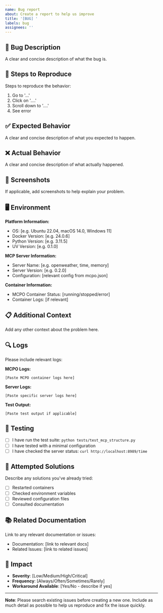 ```yaml
---
name: Bug report
about: Create a report to help us improve
title: '[BUG] '
labels: bug
assignees: ''
---
```


## 🐛 Bug Description
A clear and concise description of what the bug is.

## 🔄 Steps to Reproduce
Steps to reproduce the behavior:
1. Go to '...'
2. Click on '....'
3. Scroll down to '....'
4. See error

## ✅ Expected Behavior
A clear and concise description of what you expected to happen.

## ❌ Actual Behavior
A clear and concise description of what actually happened.

## 📸 Screenshots
If applicable, add screenshots to help explain your problem.

## 🖥️ Environment
**Platform Information:**
- OS: [e.g. Ubuntu 22.04, macOS 14.0, Windows 11]
- Docker Version: [e.g. 24.0.6]
- Python Version: [e.g. 3.11.5]
- UV Version: [e.g. 0.1.0]

**MCP Server Information:**
- Server Name: [e.g. openweather, time, memory]
- Server Version: [e.g. 0.2.0]
- Configuration: [relevant config from mcpo.json]

**Container Information:**
- MCPO Container Status: [running/stopped/error]
- Container Logs: [if relevant]

## 📋 Additional Context
Add any other context about the problem here.

## 🔍 Logs
Please include relevant logs:

**MCPO Logs:**
```
[Paste MCPO container logs here]
```

**Server Logs:**
```
[Paste specific server logs here]
```

**Test Output:**
```
[Paste test output if applicable]
```

## 🧪 Testing
- [ ] I have run the test suite: `python tests/test_mcp_structure.py`
- [ ] I have tested with a minimal configuration
- [ ] I have checked the server status: `curl http://localhost:8989/time`

## 🔧 Attempted Solutions
Describe any solutions you've already tried:
- [ ] Restarted containers
- [ ] Checked environment variables
- [ ] Reviewed configuration files
- [ ] Consulted documentation

## 📚 Related Documentation
Link to any relevant documentation or issues:
- Documentation: [link to relevant docs]
- Related Issues: [link to related issues]

## 🎯 Impact
- **Severity**: [Low/Medium/High/Critical]
- **Frequency**: [Always/Often/Sometimes/Rarely]
- **Workaround Available**: [Yes/No - describe if yes]

---

**Note**: Please search existing issues before creating a new one. Include as much detail as possible to help us reproduce and fix the issue quickly.

